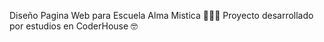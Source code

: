 Diseño Pagina Web para Escuela Alma Mistica 🧑🏽‍💻
Proyecto desarrollado por estudios en CoderHouse 🤓
